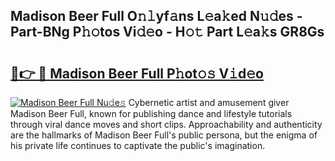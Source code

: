 ## Madison Beer Full O𝚗𝚕yf𝚊ns L𝚎a𝚔ed N𝚞𝚍es - Part-BNg P𝚑𝚘tos Vi𝚍𝚎o - H𝚘𝚝 Part L𝚎a𝚔s GR8Gs

# <h2><a href="http://kf12oa1.oniu.top/?m=Madison+Beer+Full">🔗👉 🔴 Madison Beer Full P𝚑ot𝚘𝚜 V𝚒d𝚎o</a></h2>

[![Madison Beer Full Nu𝚍e𝚜](https://i.imgur.com/0qMVB7G.gif)](http://kf12oa1.oniu.top/?m=Madison+Beer+Full)
Cybernetic artist and amusement giver Madison Beer Full, known for publishing dance and lifestyle tutorials through viral dance moves and short clips. Approachability and authenticity are the hallmarks of Madison Beer Full's public persona, but the enigma of his private life continues to captivate the public's imagination.  
